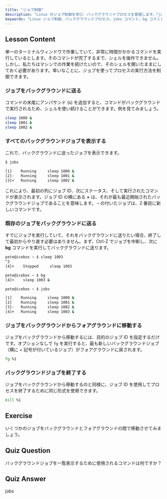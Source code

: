 ```yaml
---
title: "ジョブ制御"
description: "Linux のジョブ制御を学び、バックグラウンドプロセスを管理します。「jobs」、「bg」、「fg」、「kill」コマンドを理解して、効率的なシェル使用を実現しましょう。Linux の学習を始めましょう！"
keywords: "Linux ジョブ制御，バックグラウンドプロセス，jobs コマンド，bg コマンド，fg コマンド，kill コマンド，Linux チュートリアル，初心者 Linux"
---
```


## Lesson Content

単一のターミナルウィンドウで作業していて、非常に時間がかかるコマンドを実行しているとします。そのコマンドが完了するまで、シェルを操作できません。しかし、私たちはマシンでの作業を続けたいので、そのシェルを開いたままにしておく必要があります。幸いなことに、ジョブを使ってプロセスの実行方法を制御できます。

### ジョブをバックグラウンドに送る

コマンドの末尾にアンパサンド (`&`) を追加すると、コマンドがバックグラウンドで実行されるため、シェルを使い続けることができます。例を見てみましょう。

```bash
sleep 1000 &
sleep 1001 &
sleep 1002 &
```

### すべてのバックグラウンドジョブを表示する

これで、バックグラウンドに送ったジョブを表示できます。

```bash
$ jobs

[1]    Running     sleep 1000 &
[2]-   Running     sleep 1001 &
[3]+   Running     sleep 1002 &
```

これにより、最初の列にジョブ ID、次にステータス、そして実行されたコマンドが表示されます。ジョブ ID の横にある **+** は、それが最も最近開始されたバックグラウンドジョブであることを意味します。 **-** の付いたジョブは、2 番目に新しいコマンドです。

### 既存のジョブをバックグラウンドに送る

すでにジョブを実行していて、それをバックグラウンドに送りたい場合、終了して最初からやり直す必要はありません。まず、Ctrl-Z でジョブを中断し、次に **bg** コマンドを実行してバックグラウンドに送ります。

```bash
pete@icebox ~ $ sleep 1003
^Z
[4]+    Stopped     sleep 1003

pete@icebox ~ $ bg
[4]+    sleep 1003 &

pete@icebox ~ $ jobs

[1]    Running     sleep 1000 &
[2]    Running     sleep 1001 &
[3]-   Running     sleep 1002 &
[4]+   Running     sleep 1003 &
```

### ジョブをバックグラウンドからフォアグラウンドに移動する

ジョブをバックグラウンドから移動するには、目的のジョブ ID を指定するだけです。オプションなしで `fg` を実行すると、最も新しいバックグラウンドジョブ（横に + 記号が付いているジョブ）がフォアグラウンドに戻されます。

```bash
fg %1
```

### バックグラウンドジョブを終了する

ジョブをバックグラウンドから移動するのと同様に、ジョブ ID を使用してプロセスを終了するために同じ形式を使用できます。

```bash
kill %1
```

## Exercise

いくつかのジョブをバックグラウンドとフォアグラウンドの間で移動させてみましょう。

## Quiz Question

バックグラウンドジョブを一覧表示するために使用されるコマンドは何ですか？

## Quiz Answer

jobs
